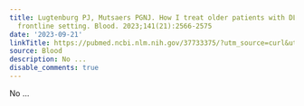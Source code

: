 ```yaml
---
title: Lugtenburg PJ, Mutsaers PGNJ. How I treat older patients with DLBCL in the
  frontline setting. Blood. 2023;141(21):2566-2575
date: '2023-09-21'
linkTitle: https://pubmed.ncbi.nlm.nih.gov/37733375/?utm_source=curl&utm_medium=rss&utm_campaign=journals&utm_content=7603509&fc=None&ff=20230922181048&v=2.17.9.post6+86293ac
source: Blood
description: No ...
disable_comments: true
---
```

No ...